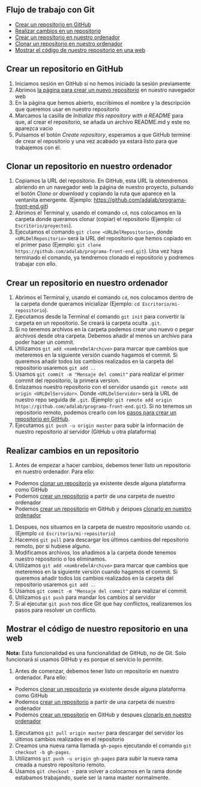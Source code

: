 ## Flujo de trabajo con Git

- [Crear un repositorio en GitHub](#crear-un-repositorio-en-github)
- [Realizar cambios en un repositorio](#realizar-cambios-en-un-repositorio)
- [Crear un repositorio en nuestro ordenador](#crear-un-repositorio-en-nuestro-ordenador)
- [Clonar un repositorio en nuestro ordenador](#clonar-un-repositorio-en-nuestro-ordenador)
- [Mostrar el código de nuestro repositorio en una web](#mostrar-el-código-de-nuestro-repositorio-en-una-web)

## Crear un repositorio en GitHub

1. Iniciamos sesión en GitHub si no hemos iniciado la sesión previamente
1. Abrimos [la página para crear un nuevo repositorio](https://github.com/new) en nuestro navegador web
1. En la página que hemos abierto, escribimos el nombre y la descripción que queremos usar en nuestro repositorio
1. Marcamos la casilla de _Initialize this repository with a README_ para que, al crear el repositorio, se añada un archivo README.md y este no aparezca vacio
1. Pulsamos el botón _Create repository_, esperamos a que GitHub termine de crear el repositorio y una vez acabado ya estará listo para que trabajemos con él.

## Clonar un repositorio en nuestro ordenador

1. Copiamos la URL del repositorio. En GitHub, esta URL la obtendremos abriendo en un navegador web la página de nuestro proyecto, pulsando el botón _Clone or download_ y copiando la ruta que aparece en la ventanita emergente. (Ejemplo: https://github.com/adalab/programa-front-end.git)
1. Abrimos el Terminal y, usando el comando `cd`, nos colocamos en la carpeta donde queramos clonar (copiar) el repositorio (Ejemplo: `cd Escritorio/proyectos`).
1. Ejecutamos el comando `git clone <URLDelRepositorio>`, donde `<URLDelRepositorio>` será la URL del repositorio que hemos copiado en el primer paso (Ejemplo: `git clone https://github.com/adalab/programa-front-end.git`). Una vez haya terminado el comando, ya tendremos clonado el repositorio y podremos trabajar con ello.

## Crear un repositorio en nuestro ordenador

1. Abrimos el Terminal y, usando el comando `cd`, nos colocamos dentro de la carpeta donde queramos inicializar (Ejemplo: `cd Escritorio/mi-repositorio`).
1. Ejecutamos desde la Terminal el comando `git init` para convertir la carpeta en un repositorio. Se creará la carpeta oculta `.git`.
1. Si no tenemos archivos en la carpeta podemos crear uno nuevo o pegar archivos desde otra carpeta. Debemos añadir al menos un archivo para poder hacer un commit.
1. Utilizamos `git add <nombreDelArchivo>` para marcar que cambios que meteremos en la siguiente versión cuando hagamos el commit. Si queremos añadir todos los cambios realizados en la carpeta del repositorio usaremos `git add .`.
1. Usamos `git commit -m "Mensaje del commit"` para realizar el primer commit del repositorio, la primera version.
1. Enlazamos nuestro repositorio con el servidor usando `git remote add origin <URLDelServidor>`. Donde `<URLDelServidor>` será la URL de nuestro repo seguida de `.git`. (Ejemplo: `git remote add origin https://github.com/adalab/programa-front-end.git`). Si no tenemos un repositorio remoto, podemos crearlo con los [pasos para crear un repositorio en GitHub](#crear-un-repositorio-en-github).
1. Ejecutamos `git push -u origin master` para subir la información de nuestro repositorio al servidor (GitHub u otra plataforma)


## Realizar cambios en un repositorio

1. Antes de empezar a hacer cambios, debemos tener listo un repositorio en nuestro ordenador. Para ello:
  - Podemos [clonar un repositorio](#clonar-un-repositorio-en-nuestro-ordenador) ya existente desde alguna plataforma como GitHub
  - Podemos [crear un repositorio](#crear-un-repositorio-en-nuestro-ordenador) a partir de una carpeta de nuestro ordenador
  - Podemos [crear un repositorio](#crear-un-repositorio-en-nuestro-ordenador) en GitHub y despues [clonarlo en nuestro ordenador]((#clonar-un-repositorio-en-nuestro-ordenador))
1. Despues, nos situamos en la carpeta de nuestro repositorio usando `cd`. (Ejemplo `cd Escritorio/mi-repositorio`)
1. Hacemos `git pull` para descargar los últimos cambios del repositorio remoto, por si hubiese alguno.
1. Modificamos archivos, los añadimos a la carpeta donde tenemos nuestro repositorio o los eliminamos.
1. Utilizamos `git add <nombreDelArchivo>` para marcar que cambios que meteremos en la siguiente versión cuando hagamos el commit. Si queremos añadir todos los cambios realizados en la carpeta del repositorio usaremos `git add .`.
1. Usamos `git commit -m "Mensaje del commit"` para realizar el commit.
1. Utilizamos `git push` para mandar los cambios al servidor
1. Si al ejecutar `git push` nos dice Git que hay conflictos, realizaremos los pasos para resolver un conflicto.


## Mostrar el código de nuestro repositorio en una web

**Nota:** Esta funcionalidad es una funcionalidad de GitHub, no de Git. Solo funcionará si usamos GitHub y es porque el servicio lo permite.

1. Antes de comenzar, debemos tener listo un repositorio en nuestro ordenador. Para ello:
  - Podemos [clonar un repositorio](#clonar-un-repositorio-en-nuestro-ordenador) ya existente desde alguna plataforma como GitHub
  - Podemos [crear un repositorio](#crear-un-repositorio-en-nuestro-ordenador) a partir de una carpeta de nuestro ordenador
  - Podemos [crear un repositorio](#crear-un-repositorio-en-nuestro-ordenador) en GitHub y despues [clonarlo en nuestro ordenador]((#clonar-un-repositorio-en-nuestro-ordenador))
1. Ejecutamos `git pull origin master` para descargar del servidor los últimos cambios realizados en el repositorio
1. Creamos una nueva rama llamada `gh-pages` ejecutando el comando `git checkout -b gh-pages`.
1. Utilizamos `git push -u origin gh-pages` para subir la nueva rama creada a nuestro repositorio remoto.
1. Usamos `git checkout -` para volver a colocarnos en la rama donde estabamos trabajando, suele ser la rama master normalmente.
